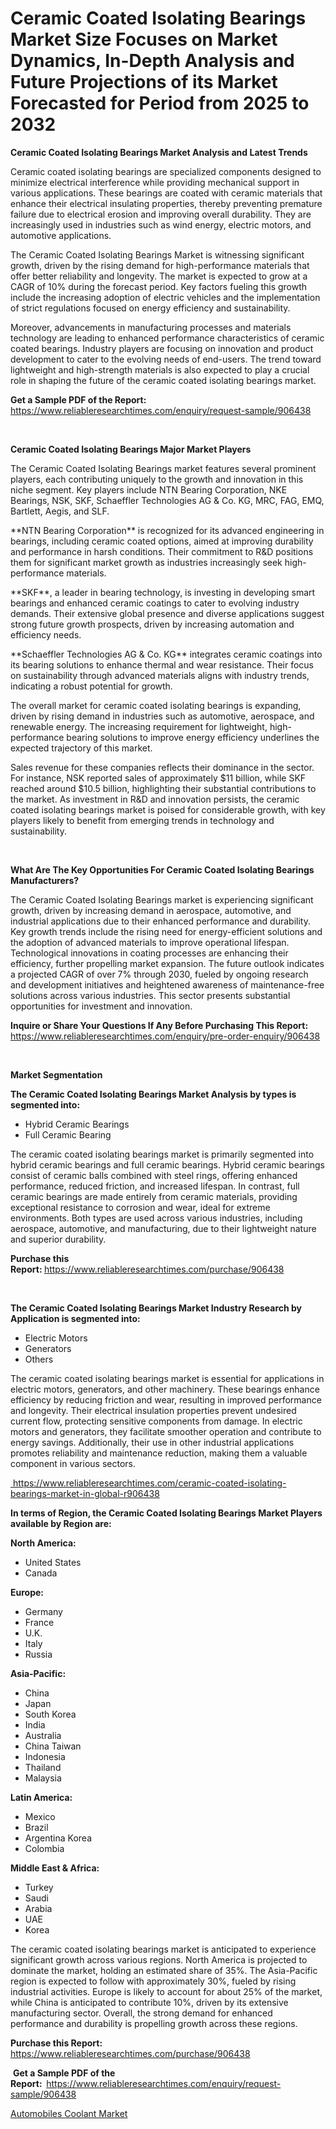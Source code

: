 <p><h1>Ceramic Coated Isolating Bearings Market Size Focuses on Market Dynamics, In-Depth Analysis and Future Projections of its Market Forecasted for Period from 2025 to 2032</h1></p><p><strong>Ceramic Coated Isolating Bearings Market Analysis and Latest Trends</strong></p>
<p><p>Ceramic coated isolating bearings are specialized components designed to minimize electrical interference while providing mechanical support in various applications. These bearings are coated with ceramic materials that enhance their electrical insulating properties, thereby preventing premature failure due to electrical erosion and improving overall durability. They are increasingly used in industries such as wind energy, electric motors, and automotive applications.</p><p>The Ceramic Coated Isolating Bearings Market is witnessing significant growth, driven by the rising demand for high-performance materials that offer better reliability and longevity. The market is expected to grow at a CAGR of 10% during the forecast period. Key factors fueling this growth include the increasing adoption of electric vehicles and the implementation of strict regulations focused on energy efficiency and sustainability. </p><p>Moreover, advancements in manufacturing processes and materials technology are leading to enhanced performance characteristics of ceramic coated bearings. Industry players are focusing on innovation and product development to cater to the evolving needs of end-users. The trend toward lightweight and high-strength materials is also expected to play a crucial role in shaping the future of the ceramic coated isolating bearings market.</p></p>
<p><strong>Get a Sample PDF of the Report:&nbsp;</strong> <a href="https://www.reliableresearchtimes.com/enquiry/request-sample/906438?utm_campaign=3363&utm_medium=2&utm_source=Github&utm_content=ia&utm_term=21032025&utm_id=ceramic-coated-isolating-bearings">https://www.reliableresearchtimes.com/enquiry/request-sample/906438</a></p>
<p>&nbsp;</p>
<p><strong>Ceramic Coated Isolating Bearings Major Market Players</strong></p>
<p><p>The Ceramic Coated Isolating Bearings market features several prominent players, each contributing uniquely to the growth and innovation in this niche segment. Key players include NTN Bearing Corporation, NKE Bearings, NSK, SKF, Schaeffler Technologies AG & Co. KG, MRC, FAG, EMQ, Bartlett, Aegis, and SLF.</p><p>**NTN Bearing Corporation** is recognized for its advanced engineering in bearings, including ceramic coated options, aimed at improving durability and performance in harsh conditions. Their commitment to R&D positions them for significant market growth as industries increasingly seek high-performance materials.</p><p>**SKF**, a leader in bearing technology, is investing in developing smart bearings and enhanced ceramic coatings to cater to evolving industry demands. Their extensive global presence and diverse applications suggest strong future growth prospects, driven by increasing automation and efficiency needs.</p><p>**Schaeffler Technologies AG & Co. KG** integrates ceramic coatings into its bearing solutions to enhance thermal and wear resistance. Their focus on sustainability through advanced materials aligns with industry trends, indicating a robust potential for growth.</p><p>The overall market for ceramic coated isolating bearings is expanding, driven by rising demand in industries such as automotive, aerospace, and renewable energy. The increasing requirement for lightweight, high-performance bearing solutions to improve energy efficiency underlines the expected trajectory of this market.</p><p>Sales revenue for these companies reflects their dominance in the sector. For instance, NSK reported sales of approximately $11 billion, while SKF reached around $10.5 billion, highlighting their substantial contributions to the market. As investment in R&D and innovation persists, the ceramic coated isolating bearings market is poised for considerable growth, with key players likely to benefit from emerging trends in technology and sustainability.</p></p>
<p>&nbsp;</p>
<p><strong>What Are The Key Opportunities For Ceramic Coated Isolating Bearings Manufacturers?</strong></p>
<p><p>The Ceramic Coated Isolating Bearings market is experiencing significant growth, driven by increasing demand in aerospace, automotive, and industrial applications due to their enhanced performance and durability. Key growth trends include the rising need for energy-efficient solutions and the adoption of advanced materials to improve operational lifespan. Technological innovations in coating processes are enhancing their efficiency, further propelling market expansion. The future outlook indicates a projected CAGR of over 7% through 2030, fueled by ongoing research and development initiatives and heightened awareness of maintenance-free solutions across various industries. This sector presents substantial opportunities for investment and innovation.</p></p>
<p><strong>Inquire or Share Your Questions If Any Before Purchasing This Report:</strong> <a href="https://www.reliableresearchtimes.com/enquiry/pre-order-enquiry/906438?utm_campaign=3363&utm_medium=2&utm_source=Github&utm_content=ia&utm_term=21032025&utm_id=ceramic-coated-isolating-bearings">https://www.reliableresearchtimes.com/enquiry/pre-order-enquiry/906438</a></p>
<p>&nbsp;</p>
<p><strong>Market Segmentation</strong></p>
<p><strong>The Ceramic Coated Isolating Bearings Market Analysis by types is segmented into:</strong></p>
<p><ul><li>Hybrid Ceramic Bearings</li><li>Full Ceramic Bearing</li></ul></p>
<p><p>The ceramic coated isolating bearings market is primarily segmented into hybrid ceramic bearings and full ceramic bearings. Hybrid ceramic bearings consist of ceramic balls combined with steel rings, offering enhanced performance, reduced friction, and increased lifespan. In contrast, full ceramic bearings are made entirely from ceramic materials, providing exceptional resistance to corrosion and wear, ideal for extreme environments. Both types are used across various industries, including aerospace, automotive, and manufacturing, due to their lightweight nature and superior durability.</p></p>
<p><strong>Purchase this Report:&nbsp;</strong><a href="https://www.reliableresearchtimes.com/purchase/906438?utm_campaign=3363&utm_medium=2&utm_source=Github&utm_content=ia&utm_term=21032025&utm_id=ceramic-coated-isolating-bearings">https://www.reliableresearchtimes.com/purchase/906438</a></p>
<p>&nbsp;</p>
<p><strong>The Ceramic Coated Isolating Bearings Market Industry Research by Application is segmented into:</strong></p>
<p><ul><li>Electric Motors</li><li>Generators</li><li>Others</li></ul></p>
<p><p>The ceramic coated isolating bearings market is essential for applications in electric motors, generators, and other machinery. These bearings enhance efficiency by reducing friction and wear, resulting in improved performance and longevity. Their electrical insulation properties prevent undesired current flow, protecting sensitive components from damage. In electric motors and generators, they facilitate smoother operation and contribute to energy savings. Additionally, their use in other industrial applications promotes reliability and maintenance reduction, making them a valuable component in various sectors.</p></p>
<p><a href="https://www.reliableresearchtimes.com/ceramic-coated-isolating-bearings-market-in-global-r906438?utm_campaign=3363&utm_medium=2&utm_source=Github&utm_content=ia&utm_term=21032025&utm_id=ceramic-coated-isolating-bearings">&nbsp;https://www.reliableresearchtimes.com/ceramic-coated-isolating-bearings-market-in-global-r906438</a></p>
<p><strong>In terms of Region, the Ceramic Coated Isolating Bearings Market Players available by Region are:</strong></p>
<p>
    <p> <strong> North America: </strong>
        <ul>
            <li>United States</li>
            <li>Canada</li>
        </ul>
        </p> 
    <p> <strong> Europe: </strong>
        <ul>
            <li>Germany</li>
            <li>France</li>
            <li>U.K.</li>
            <li>Italy</li>
            <li>Russia</li>
        </ul>
        </p> 
    <p> <strong> Asia-Pacific: </strong>
        <ul>
            <li>China</li>
            <li>Japan</li>
            <li>South Korea</li>
            <li>India</li>
            <li>Australia</li>
            <li>China Taiwan</li>
            <li>Indonesia</li>
            <li>Thailand</li>
            <li>Malaysia</li>
        </ul>
        </p> 
    <p> <strong> Latin America: </strong>
        <ul>
            <li>Mexico</li>
            <li>Brazil</li>
            <li>Argentina Korea</li>
            <li>Colombia</li>
        </ul>
        </p> 
    <p> <strong> Middle East & Africa: </strong>
        <ul>
            <li>Turkey</li>
            <li>Saudi</li>
            <li>Arabia</li>
            <li>UAE</li>
            <li>Korea</li>
        </ul>
    </p>
    </p>
<p><p>The ceramic coated isolating bearings market is anticipated to experience significant growth across various regions. North America is projected to dominate the market, holding an estimated share of 35%. The Asia-Pacific region is expected to follow with approximately 30%, fueled by rising industrial activities. Europe is likely to account for about 25% of the market, while China is anticipated to contribute 10%, driven by its extensive manufacturing sector. Overall, the strong demand for enhanced performance and durability is propelling growth across these regions.</p></p>
<p><strong>Purchase this Report: </strong><a href="https://www.reliableresearchtimes.com/purchase/906438?utm_campaign=3363&utm_medium=2&utm_source=Github&utm_content=ia&utm_term=21032025&utm_id=ceramic-coated-isolating-bearings">https://www.reliableresearchtimes.com/purchase/906438</a></p>
<p>&nbsp;<strong>Get a Sample PDF of the Report:&nbsp;&nbsp;</strong><a href="https://www.reliableresearchtimes.com/enquiry/request-sample/906438?utm_campaign=3363&utm_medium=2&utm_source=Github&utm_content=ia&utm_term=21032025&utm_id=ceramic-coated-isolating-bearings">https://www.reliableresearchtimes.com/enquiry/request-sample/906438</a></p>
<p><strong></strong></p>
<p><p><a href="https://github.com/casimbrhelck/Market-Research-Report-List-1/blob/main/automobiles-coolant-market.md?utm_campaign=3363&utm_medium=2&utm_source=Github&utm_content=ia&utm_term=21032025&utm_id=ceramic-coated-isolating-bearings">Automobiles Coolant Market</a></p></p>